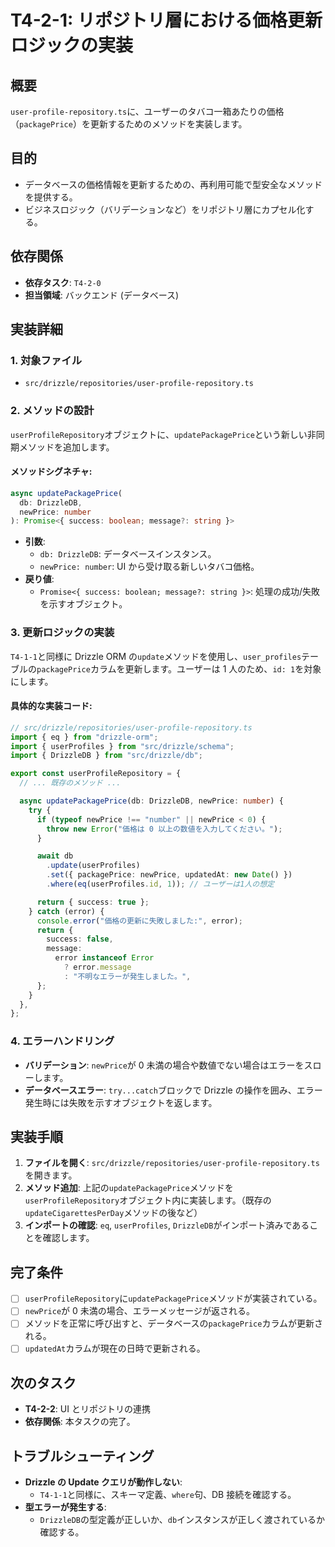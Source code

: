 # T4-2-1: リポジトリ層における価格更新ロジックの実装

## 概要

`user-profile-repository.ts`に、ユーザーのタバコ一箱あたりの価格（`packagePrice`）を更新するためのメソッドを実装します。

## 目的

- データベースの価格情報を更新するための、再利用可能で型安全なメソッドを提供する。
- ビジネスロジック（バリデーションなど）をリポジトリ層にカプセル化する。

## 依存関係

- **依存タスク**: `T4-2-0`
- **担当領域**: バックエンド (データベース)

## 実装詳細

### 1. 対象ファイル

- `src/drizzle/repositories/user-profile-repository.ts`

### 2. メソッドの設計

`userProfileRepository`オブジェクトに、`updatePackagePrice`という新しい非同期メソッドを追加します。

#### メソッドシグネチャ:

```typescript
async updatePackagePrice(
  db: DrizzleDB,
  newPrice: number
): Promise<{ success: boolean; message?: string }>
```

- **引数**:
  - `db: DrizzleDB`: データベースインスタンス。
  - `newPrice: number`: UI から受け取る新しいタバコ価格。
- **戻り値**:
  - `Promise<{ success: boolean; message?: string }>`: 処理の成功/失敗を示すオブジェクト。

### 3. 更新ロジックの実装

`T4-1-1`と同様に Drizzle ORM の`update`メソッドを使用し、`user_profiles`テーブルの`packagePrice`カラムを更新します。ユーザーは 1 人のため、`id: 1`を対象にします。

#### 具体的な実装コード:

```typescript
// src/drizzle/repositories/user-profile-repository.ts
import { eq } from "drizzle-orm";
import { userProfiles } from "src/drizzle/schema";
import { DrizzleDB } from "src/drizzle/db";

export const userProfileRepository = {
  // ... 既存のメソッド ...

  async updatePackagePrice(db: DrizzleDB, newPrice: number) {
    try {
      if (typeof newPrice !== "number" || newPrice < 0) {
        throw new Error("価格は 0 以上の数値を入力してください。");
      }

      await db
        .update(userProfiles)
        .set({ packagePrice: newPrice, updatedAt: new Date() })
        .where(eq(userProfiles.id, 1)); // ユーザーは1人の想定

      return { success: true };
    } catch (error) {
      console.error("価格の更新に失敗しました:", error);
      return {
        success: false,
        message:
          error instanceof Error
            ? error.message
            : "不明なエラーが発生しました。",
      };
    }
  },
};
```

### 4. エラーハンドリング

- **バリデーション**: `newPrice`が 0 未満の場合や数値でない場合はエラーをスローします。
- **データベースエラー**: `try...catch`ブロックで Drizzle の操作を囲み、エラー発生時には失敗を示すオブジェクトを返します。

## 実装手順

1. **ファイルを開く**: `src/drizzle/repositories/user-profile-repository.ts` を開きます。
2. **メソッド追加**: 上記の`updatePackagePrice`メソッドを`userProfileRepository`オブジェクト内に実装します。（既存の`updateCigarettesPerDay`メソッドの後など）
3. **インポートの確認**: `eq`, `userProfiles`, `DrizzleDB`がインポート済みであることを確認します。

## 完了条件

- [ ] `userProfileRepository`に`updatePackagePrice`メソッドが実装されている。
- [ ] `newPrice`が 0 未満の場合、エラーメッセージが返される。
- [ ] メソッドを正常に呼び出すと、データベースの`packagePrice`カラムが更新される。
- [ ] `updatedAt`カラムが現在の日時で更新される。

## 次のタスク

- **T4-2-2**: UI とリポジトリの連携
- **依存関係**: 本タスクの完了。

## トラブルシューティング

- **Drizzle の Update クエリが動作しない**:
  - `T4-1-1`と同様に、スキーマ定義、`where`句、DB 接続を確認する。
- **型エラーが発生する**:
  - `DrizzleDB`の型定義が正しいか、`db`インスタンスが正しく渡されているか確認する。
